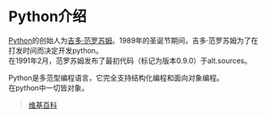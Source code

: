 # Python介绍

[Python](https://www.python.org/)的创始人为[吉多·范罗苏姆](https://zh.wikipedia.org/wiki/%E5%90%89%E5%A4%9A%C2%B7%E8%8C%83%E7%BD%97%E8%8B%8F%E5%A7%86)。1989年的圣诞节期间，吉多·范罗苏姆为了在打发时间而决定开发python。  
在1991年2月，范罗苏姆发布了最初代码（标记为版本0.9.0）于alt.sources。

Python是多范型编程语言，它完全支持结构化编程和面向对象编程。  
在python中一切皆对象。
> [维基百科](https://zh.wikipedia.org/wiki/Python)

